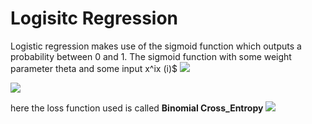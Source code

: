 # Logisitc Regression
Logistic regression makes use of the sigmoid function which outputs a probability between 0 and 1. The sigmoid function with some weight parameter theta and some input x^ix 
(i)$
![](https://wikimedia.org/api/rest_v1/media/math/render/svg/f6f69aad495c133ff951475da3d2ac0de3a0f571)


  ![](https://static.javatpoint.com/tutorial/machine-learning/images/logistic-regression-in-machine-learning.png)
  
  
  
here the loss function used is called **Binomial Cross_Entropy**
![](https://miro.medium.com/max/700/1*dEZxrHeNGlhfNt-JyRLpig.png)
